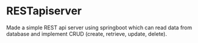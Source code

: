 # RESTapiserver
 Made a simple REST api server using springboot which can read data from database and implement CRUD (create, retrieve, update, delete).
